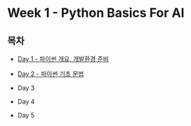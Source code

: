# Week 1 - Python Basics For AI

## 목차

* [Day 1 - 파이썬 개요, 개발환경 준비](https://github.com/shlee4290/Boostcamp_AI_Tech/blob/main/Week1/Day1.md)

* [Day 2 - 파이썬 기초 문법](https://github.com/shlee4290/Boostcamp_AI_Tech/blob/main/Week1/Day2.md)

* Day 3

* Day 4

* Day 5
